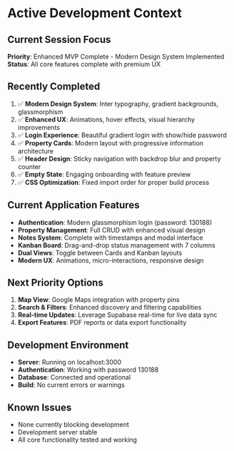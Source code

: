# Active Development Context

## Current Session Focus
**Priority**: Enhanced MVP Complete - Modern Design System Implemented
**Status**: All core features complete with premium UX

## Recently Completed
1. ✅ **Modern Design System**: Inter typography, gradient backgrounds, glassmorphism
2. ✅ **Enhanced UX**: Animations, hover effects, visual hierarchy improvements
3. ✅ **Login Experience**: Beautiful gradient login with show/hide password
4. ✅ **Property Cards**: Modern layout with progressive information architecture
5. ✅ **Header Design**: Sticky navigation with backdrop blur and property counter
6. ✅ **Empty State**: Engaging onboarding with feature preview
7. ✅ **CSS Optimization**: Fixed import order for proper build process

## Current Application Features
- **Authentication**: Modern glassmorphism login (password: 130188)
- **Property Management**: Full CRUD with enhanced visual design
- **Notes System**: Complete with timestamps and modal interface
- **Kanban Board**: Drag-and-drop status management with 7 columns
- **Dual Views**: Toggle between Cards and Kanban layouts
- **Modern UX**: Animations, micro-interactions, responsive design

## Next Priority Options
1. **Map View**: Google Maps integration with property pins
2. **Search & Filters**: Enhanced discovery and filtering capabilities
3. **Real-time Updates**: Leverage Supabase real-time for live data sync
4. **Export Features**: PDF reports or data export functionality

## Development Environment
- **Server**: Running on localhost:3000
- **Authentication**: Working with password 130188
- **Database**: Connected and operational
- **Build**: No current errors or warnings

## Known Issues
- None currently blocking development
- Development server stable
- All core functionality tested and working